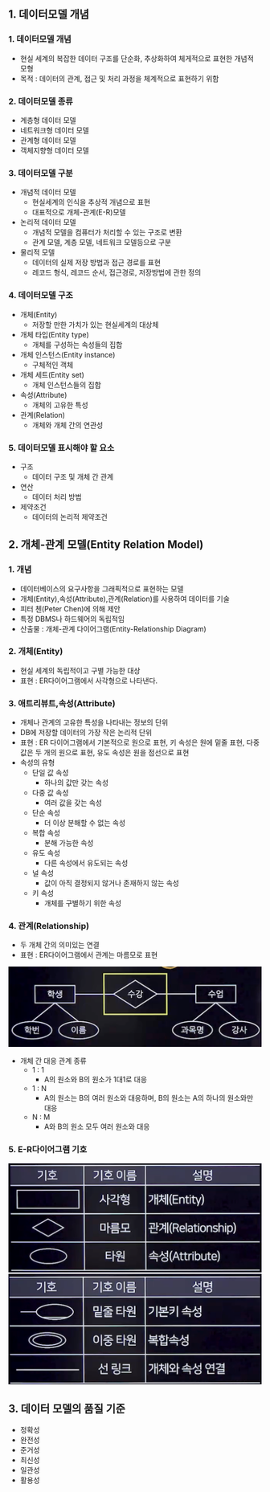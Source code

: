  ## 1. 데이터모델 개념
 ### 1. 데이터모델 개념
- 현실 세계의 복잡한 데이터 구조를 단순화, 추상화하여 체게적으로 표현한 개념적 모형
- 목적 : 데이터의 관계, 접근 및 처리 과정을 체계적으로 표현하기 위함
### 2. 데이터모델 종류
- 계층형 데이터 모델
- 네트워크형 데이터 모델
- 관계형 데이터 모델
- 객체지향형 데이터 모델
### 3. 데이터모델 구분
- 개념적 데이터 모델
  - 현실세계의 인식을 추상적 개념으로 표현
  - 대표적으로 개체-관계(E-R)모델
- 논리적 데이터 모델
  - 개념적 모델을 컴퓨터가 처리할 수 있는 구조로 변환
  - 관계 모델, 계층 모델, 네트워크 모델등으로 구분
- 물리적 모델
  - 데이터의 실제 저장 방법과 접근 경로를 표현
  - 레코드 형식, 레코드 순서, 접근경로, 저장방법에 관한 정의
### 4. 데이터모델 구조
- 개체(Entity)
  - 저장할 만한 가치가 있는 현실세계의 대상체
- 개체 타입(Entity type)
  - 개체를 구성하는 속성들의 집합
- 개체 인스턴스(Entity instance)
  - 구체적인 객체
- 개체 세트(Entity set)
  - 개체 인스턴스들의 집합
- 속성(Attribute)
  - 개체의 고유한 특성
- 관계(Relation)
  - 개체와 개체 간의 연관성
### 5. 데이터모델 표시해야 할 요소
- 구조
  - 데이터 구조 및 개체 간 관계
- 연산
  - 데이터 처리 방법
- 제약조건
  - 데이터의 논리적 제약조건

## 2. 개체-관계 모델(Entity Relation Model)
### 1. 개념
- 데이터베이스의 요구사항을 그래픽적으로 표현하는 모델
- 개체(Entity),속성(Attribute),관계(Relation)를 사용하여 데이터를 기술
- 피터 첸(Peter Chen)에 의해 제안
- 특정 DBMS나 하드웨어의 독립적임
- 산출물 : 개체-관계 다이어그램(Entity-Relationship Diagram)
### 2. 개체(Entity)
- 현실 세계의 독립적이고 구별 가능한 대상
- 표현 : ER다이어그램에서 사각형으로 나타낸다.
### 3. 애트리뷰트,속성(Attribute)
- 개체나 관계의 고유한 특성을 나타내는 정보의 단위
- DB에 저장할 데이터의 가장 작은 논리적 단위
- 표현 : ER 다이어그램에서 기본적으로 원으로 표현, 키 속성은 원에 밑줄 표현, 다중 값은 두 개의 원으로 표현, 유도 속성은 원을 점선으로 표현
- 속성의 유형
  - 단일 값 속성
    - 하나의 값만 갖는 속성
  - 다중 값 속성
    - 여러 값을 갖는 속성
  - 단순 속성
    - 더 이상 분해할 수 없는 속성
  - 복합 속성
    - 분해 가능한 속성
  - 유도 속성
    - 다른 속성에서 유도되는 속성
  - 널 속성
    - 값이 아직 결정되지 않거나 존재하지 않는 속성
  - 키 속성
    - 개체를 구별하기 위한 속성
### 4. 관계(Relationship)
- 두 개체 간의 의미있는 연결
- 표현 : ER다이어그램에서 관계는 마름모로 표현

![image](../img/관계다이어그램.png)

- 개체 간 대응 관계 종류
  - 1 : 1
    - A의 원소와 B의 원소가 1대1로 대응
  - 1 : N
    - A의 원소는 B의 여러 원소와 대응하며, B의 원소는 A의 하나의 원소와만 대응
  - N : M
    - A와 B의 원소 모두 여러 원소와 대응

### 5. E-R다이어그램 기호
![image](../img/다이어그램기호1.png)
![image](../img/다이어그램기호2.png)

## 3. 데이터 모델의 품질 기준
- 정확성
- 완전성
- 준거성
- 최신성
- 일관성
- 활용성
